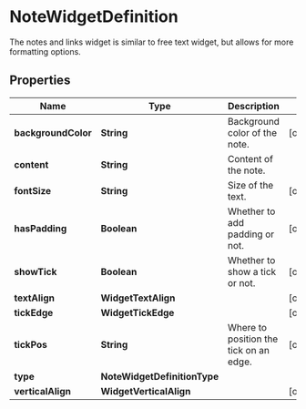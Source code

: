 

# NoteWidgetDefinition

The notes and links widget is similar to free text widget, but allows for more formatting options.

## Properties

Name | Type | Description | Notes
------------ | ------------- | ------------- | -------------
**backgroundColor** | **String** | Background color of the note. |  [optional]
**content** | **String** | Content of the note. | 
**fontSize** | **String** | Size of the text. |  [optional]
**hasPadding** | **Boolean** | Whether to add padding or not. |  [optional]
**showTick** | **Boolean** | Whether to show a tick or not. |  [optional]
**textAlign** | **WidgetTextAlign** |  |  [optional]
**tickEdge** | **WidgetTickEdge** |  |  [optional]
**tickPos** | **String** | Where to position the tick on an edge. |  [optional]
**type** | **NoteWidgetDefinitionType** |  | 
**verticalAlign** | **WidgetVerticalAlign** |  |  [optional]



